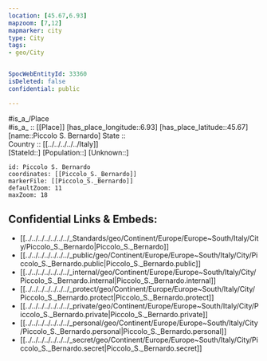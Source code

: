 ```yaml
---
location: [45.67,6.93] 
mapzoom: [7,12] 
mapmarker: city 
type: City
tags:
- geo/City


SpocWebEntityId: 33360
isDeleted: false
confidential: public

---
```

#is_a_/Place  
#is_a_ :: [[Place]] 
[has_place_longitude::6.93] 
[has_place_latitude::45.67] 
[name::Piccolo S. Bernardo] 
State ::  
Country :: [[../../../../../Italy]]  
[StateId::] 
[Population::] 
[Unknown::] 


```leaflet
id: Piccolo S. Bernardo
coordinates: [[Piccolo_S._Bernardo]] 
markerFile: [[Piccolo_S._Bernardo]] 
defaultZoom: 11 
maxZoom: 18
```


## Confidential Links & Embeds: 
- [[../../../../../../../_Standards/geo/Continent/Europe/Europe~South/Italy/City/Piccolo_S._Bernardo|Piccolo_S._Bernardo]] 
- [[../../../../../../../_public/geo/Continent/Europe/Europe~South/Italy/City/Piccolo_S._Bernardo.public|Piccolo_S._Bernardo.public]] 
- [[../../../../../../../_internal/geo/Continent/Europe/Europe~South/Italy/City/Piccolo_S._Bernardo.internal|Piccolo_S._Bernardo.internal]] 
- [[../../../../../../../_protect/geo/Continent/Europe/Europe~South/Italy/City/Piccolo_S._Bernardo.protect|Piccolo_S._Bernardo.protect]] 
- [[../../../../../../../_private/geo/Continent/Europe/Europe~South/Italy/City/Piccolo_S._Bernardo.private|Piccolo_S._Bernardo.private]] 
- [[../../../../../../../_personal/geo/Continent/Europe/Europe~South/Italy/City/Piccolo_S._Bernardo.personal|Piccolo_S._Bernardo.personal]] 
- [[../../../../../../../_secret/geo/Continent/Europe/Europe~South/Italy/City/Piccolo_S._Bernardo.secret|Piccolo_S._Bernardo.secret]] 
